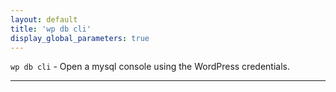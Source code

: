 ```yaml
---
layout: default
title: 'wp db cli'
display_global_parameters: true
---
```


`wp db cli` - Open a mysql console using the WordPress credentials.

<hr />





